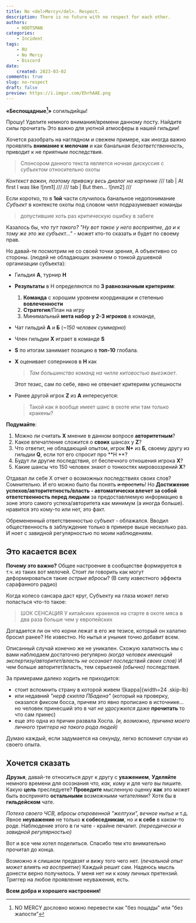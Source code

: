 ```yaml
---
title: No <del>Mercy</del>. Respect.
description: There is no future with no respect for each other.
authors:
    - HOOTSMAN
categories:
    - Incident
tags:
    - RU
    - No Mercy
    - Discord
date:
    created: 2023-03-02
comments: true
slug: no-respect
draft: false
preview: https://i.imgur.com/EhrhAAE.png
---
```


**«Беспощадные[^tn]»** согильдийцы!

Прошу!
Уделите немного внимания/времени данному посту.
Найдите силы прочитать
Это важно для уютной атмосферы в нашей гильдии!

Хочется разобрать на наглядном и свежем  примере, как иногда важно проявлять **внимание к мелочам** и как банальная _безответственность_, приводит к не приятным последствия.

> Спонсором данного текста является ночная дискуссия с _субъектом_ относительно охоты

<!-- more -->

_Контекст важен, поэтому привожу весь диалог на картинке_
/// tab | At first I was like
![nm1]
///
/// tab | But then...
![nm2]
///

Если коротко, то в **1ой** части случилось банальное недопонимание
_Субъект_ в контексте охоты под словом _чилл_ подразумевает команды

> допустившие хоть раз критическую ошибку в забеге

Казалось бы, _что тут такого?_
_"Ну вот такое у него восприятие, да и к тому же это же субъект..."_ - может кто-то сказать и будет по своему прав.

Но давай-те посмотрим не со своей точки зрения,
А объективно со стороны.
(людей не обладающих знанием о тонкой душевной организации субъекта):

- Гильдия **А**, турнир **H**
- **Результаты** в H определяются по **3 равнозначным критериям**:
    1. **Команда** с хорошим уровнем координации и степенью **вовлеченности**
    2. **Стратегия**/План на игру
    3. Минимальный **мета набор у 2-3 игроков** в команде,
- Чат гильдий **А** и **Б** (_~150 человек суммарно_)
- Член гильдии **Х** играет в команде **S**
- **S** по итогам занимает позицию в **топ-10** глобала.
- **Х** оценивает соперников в **Н** как

  > _Там большинство команд на чилле китовостью выезжает_.

  Этот тезис, сам по себе, явно не отвечает критериям успешности

- Ранее другой игрок **Z** из **А** интересуется:
  > Такой как я вообще имеет шанс в охоте или там только кракены?

**Подумайте**:

1. Можно ли считать **Х** мнение в данном вопросе **авторитетным**?
2. Какое впечатление сложится о **своих** шансах у **Z**?
3. Что ответит, не обладающий опытом, игрок **N+** из **Б**, своему другу из гильдии **Q**, если тот его спросит про **H
   **?
4. Будут ли другие последствия, от беспечного отношения игрока **X**?
5. Какие шансы что 150 человек знают о тонкостях мировоззрений **Х**?

Отдавал ли себе X отчет о возможных последствиях своих слов?
Сомнительно.
И его можно было бы понять ~~и простить~~!
Но
**Достижение успехов/авторитетность/власть - автоматически влечет за собой ответственность перед людьми**
за предоставляемую информацию в зоне этого самого успеха/авторитета как минимум (а иногда больше).
нравится это кому-то или нет, это факт.

Обремененный ответственностью субъект - облажался.
Вводил общественность в заблуждение только в примере выше несколько раз.
И ноет с завидной регулярностью по моим наблюдениям.

## Это касается всех

**Почему это важно?**
Общее настроение в сообществе формируется в т.ч. из таких вот мелочей.
Стоит ли говорить как могут деформироваться такие _острые вбросы_?
(В силу известного эффекта сарафанного радио)

Когда колесо сансара даст круг,
Субъекту на глаза может легко попасться что-то такое:

> ШОК СЕНСАЦИЯ
> У китайских кракенов на старте в охоте мяса в два раза больше чем у европейских

Догадается ли он что корни лежат в его же тезисе, который он халатно бросил ранее?
Не известно.
Но нытья и уныния точно добавит всем.

Описанный случай конечно же не уникален.
Схожую халатность мы с вами наблюдаем достаточно регулярно
_(когда человек имеющий экспертизу/авторитет/власть не осознает последствий своих слов)_
И чем больше авторитет/власть, тем серьезней _(обычно)_ последствия.

За примерами далеко ходить не приходится:

- стоит вспомнить страну в которой живем ![kappa]{width=24 .skip-lb}
- или недавний _"нерф скилла ПБадена"_
  (который на проверку, оказался фиксом босса, причем это явно прописано в источнике...
  но человек принесший это в чат _не удосужился_ даже **прочитать** то что сам принес)
- еще это одна из причин развала Хоспа.
  _(и, возможно, причина моего личного триггера на такого рода людей)_

Думаю каждый, если задумается на секунду, легко вспомнит случаи из своего опыта.

## Хочется сказать

**Друзья**,
давай-те относиться друг к другу с **уважением**,
**Уделяйте** немного времени для осознания _что, как, кому_ и для _чего_ вы пишите.
Какую **цель** преследуете?
**Проведите** мысленную оценку **как** это может быть воспринято **остальными** возможными читателями?
Хотя бы в **гильдейском** чате.

_Потеха своего ЧСВ, вбросы откровенной "желтухи", вечное нытье_ и т.д.
Явное **неуважение** не только **к собеседникам**, но и **к себе** в каком-то роде.
Наблюдение этого в ги чате - крайне печалит.
_(переодически и завидной регулярностью)_

Вот и все чем хотел поделиться.
Спасибо тем кто внимательно прочитал до конца.

Возможно я слишком предвзят и вижу того чего нет. (_печальной опыт может влиять на восприятие_)
Каждый решит сам.
Надеюсь мысль донести верно получилось.
У меня нет ни к кому личных претензий.
Триггер на любое проявление неуважения, есть.

**Всем добра и хорошего настроения!**

[^tn]: NO MERCY дословно можно перевести как "без пощады" или "без жалости"
